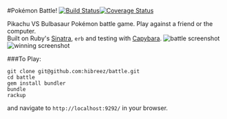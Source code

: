 #Pokémon Battle! [![Build Status](https://travis-ci.org/hibreez/battle.svg?branch=master)](https://travis-ci.org/hibreez/battle)[![Coverage Status](https://coveralls.io/repos/hibreez/battle/badge.svg?branch=master&service=github)](https://coveralls.io/github/hibreez/battle?branch=master)

Pikachu VS Bulbasaur Pokémon battle game. Play against a friend or the computer.  
Built on Ruby's [Sinatra](http://www.sinatrarb.com/), `erb` and testing with [Capybara](https://github.com/jnicklas/capybara).
![battle screenshot](https://raw.github.com/hibreez/battle/master/public/images/battle.png)
![winning screenshot](https://raw.github.com/hibreez/battle/master/public/images/win.png)

###To Play:
```
git clone git@github.com:hibreez/battle.git
cd battle
gem install bundler  
bundle
rackup
```
and navigate to `http://localhost:9292/` in your browser.
